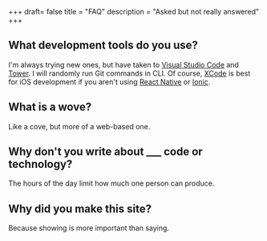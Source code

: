 +++
draft= false
title = "FAQ"
description = "Asked but not really answered"
+++

## What development tools do you use? 

I'm always trying new ones, but have taken to [Visual Studio Code](https://code.visualstudio.com/) and [Tower](https://www.git-tower.com/mac/). I will randomly run Git commands in CLI. Of course, [XCode](https://developer.apple.com/xcode/) is best for iOS development if you aren't using [React Native](https://facebook.github.io/react-native/) or [Ionic](https://ionicframework.com/).

## What is a wove?

Like a cove, but more of a web-based one. 

## Why don't you write about ___ code or technology?

The hours of the day limit how much one person can produce. 

## Why did you make this site? 

Because showing is more important than saying. 
